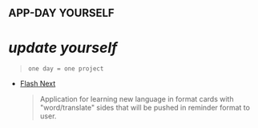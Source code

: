 ##  APP-DAY YOURSELF
# _update yourself_

> `one day = one project`

* [Flash Next](https://github.com/nicebed/app-day-yourself/tree/flash-next/main)
  > Application for learning new language in format cards with "word/translate" sides that will be pushed in reminder format to user.
